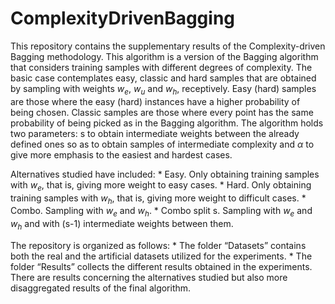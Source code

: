 # ComplexityDrivenBagging

This repository contains the supplementary results of the Complexity-driven Bagging methodology.
This algorithm is a version of the Bagging algorithm that considers training samples with different degrees of complexity. The basic case contemplates easy, classic and hard samples that are obtained by sampling with weights $w_e$, $w_u$ and $w_h$, receptively. Easy (hard) samples are those where the easy (hard) instances have a higher probability of being chosen. Classic samples are those where every point has the same probability of being picked as in the Bagging algorithm. The algorithm holds two parameters: s to obtain intermediate weights between the already defined ones so as to obtain samples of intermediate complexity and $\alpha$ to give more emphasis to the easiest and hardest cases. 

Alternatives studied have included:
    * Easy. Only obtaining training samples with $w_e$, that is, giving more weight to easy cases.
    * Hard. Only obtaining training samples with $w_h$,  that is, giving more weight to difficult cases.
    * Combo. Sampling with $w_e$ and $w_h$.
    * Combo split s. Sampling with $w_e$ and $w_h$ and with (s-1) intermediate weights between them.

The repository is organized as follows:
    * The folder “Datasets” contains both the real and the artificial datasets utilized for the experiments.
    * The folder “Results” collects the different results obtained in the experiments. There are results concerning the alternatives studied but also more disaggregated results of the final algorithm.
